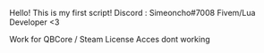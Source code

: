 Hello! This is my first script!
Discord : Simeoncho#7008
Fivem/Lua Developer <3

Work for QBCore / Steam License Acces dont working
